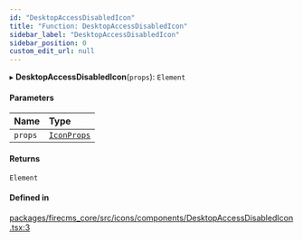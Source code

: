 ```yaml
---
id: "DesktopAccessDisabledIcon"
title: "Function: DesktopAccessDisabledIcon"
sidebar_label: "DesktopAccessDisabledIcon"
sidebar_position: 0
custom_edit_url: null
---
```


▸ **DesktopAccessDisabledIcon**(`props`): `Element`

#### Parameters

| Name | Type |
| :------ | :------ |
| `props` | [`IconProps`](../types/IconProps.md) |

#### Returns

`Element`

#### Defined in

[packages/firecms_core/src/icons/components/DesktopAccessDisabledIcon.tsx:3](https://github.com/FireCMSco/firecms/blob/d45f3739/packages/firecms_core/src/icons/components/DesktopAccessDisabledIcon.tsx#L3)
